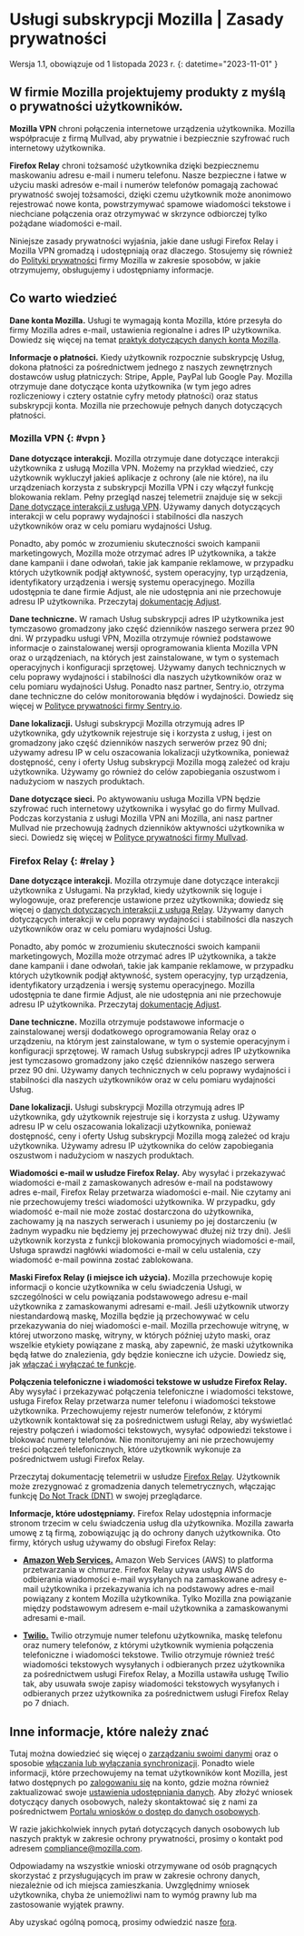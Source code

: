 ﻿# Usługi subskrypcji Mozilla | Zasady prywatności

Wersja 1.1, obowiązuje od 1 listopada 2023 r.
{: datetime="2023-11-01" }

## W firmie Mozilla projektujemy produkty z myślą o prywatności użytkowników.

__Mozilla VPN__ chroni połączenia internetowe urządzenia użytkownika. Mozilla współpracuje z firmą Mullvad, aby prywatnie i bezpiecznie szyfrować ruch internetowy użytkownika.

__Firefox Relay__ chroni tożsamość użytkownika dzięki bezpiecznemu maskowaniu adresu e-mail i numeru telefonu. Nasze bezpieczne i łatwe w użyciu maski adresów e-mail i numerów telefonów pomagają zachować prywatność swojej tożsamości, dzięki czemu użytkownik może anonimowo rejestrować nowe konta, powstrzymywać spamowe wiadomości tekstowe i niechciane połączenia oraz otrzymywać w skrzynce odbiorczej tylko pożądane wiadomości e-mail.

Niniejsze zasady prywatności wyjaśnia, jakie dane usługi Firefox Relay i Mozilla VPN gromadzą i udostępniają oraz dlaczego. Stosujemy się również do [Polityki prywatności](https://www.mozilla.org/privacy/) firmy Mozilla w zakresie sposobów, w jakie otrzymujemy, obsługujemy i udostępniamy informacje.

## Co warto wiedzieć

__Dane konta Mozilla.__ Usługi te wymagają konta Mozilla, które przesyła do firmy Mozilla adres e-mail, ustawienia regionalne i adres IP użytkownika. Dowiedz się więcej na temat [praktyk dotyczących danych konta Mozilla](https://www.mozilla.org/privacy/mozilla-accounts/).

__Informacje o płatności.__ Kiedy użytkownik rozpocznie subskrypcję Usług, dokona płatności za pośrednictwem jednego z naszych zewnętrznych dostawców usług płatniczych: Stripe, Apple, PayPal lub Google Pay. Mozilla otrzymuje dane dotyczące konta użytkownika (w tym jego adres rozliczeniowy i cztery ostatnie cyfry metody płatności) oraz status subskrypcji konta. Mozilla nie przechowuje pełnych danych dotyczących płatności.

### Mozilla VPN {: #vpn }

__Dane dotyczące interakcji.__ Mozilla otrzymuje dane dotyczące interakcji użytkownika z usługą Mozilla VPN. Możemy na przykład wiedzieć, czy użytkownik wykluczył jakieś aplikacje z ochrony (ale nie które), na ilu urządzeniach korzysta z subskrypcji Mozilla VPN i czy włączył funkcję blokowania reklam. Pełny przegląd naszej telemetrii znajduje się w sekcji [Dane dotyczące interakcji z usługą VPN](https://dictionary.telemetry.mozilla.org/apps/mozilla_vpn). Używamy danych dotyczących interakcji w celu poprawy wydajności i stabilności dla naszych użytkowników oraz w celu pomiaru wydajności Usług.

Ponadto, aby pomóc w zrozumieniu skuteczności swoich kampanii marketingowych, Mozilla może otrzymać adres IP użytkownika, a także dane kampanii i dane odwołań, takie jak kampanie reklamowe, w przypadku których użytkownik podjął aktywność, system operacyjny, typ urządzenia, identyfikatory urządzenia i wersję systemu operacyjnego. Mozilla udostępnia te dane firmie Adjust, ale nie udostępnia ani nie przechowuje adresu IP użytkownika. Przeczytaj [dokumentację Adjust](https://github.com/mozilla-mobile/mozilla-vpn-client/blob/main/src/adjust/adjust.md).

__Dane techniczne.__ W ramach Usług subskrypcji adres IP użytkownika jest tymczasowo gromadzony jako część dzienników naszego serwera przez 90 dni. W przypadku usługi VPN, Mozilla otrzymuje również podstawowe informacje o zainstalowanej wersji oprogramowania klienta Mozilla VPN oraz o urządzeniach, na których jest zainstalowane, w tym o systemach operacyjnych i konfiguracji sprzętowej. Używamy danych technicznych w celu poprawy wydajności i stabilności dla naszych użytkowników oraz w celu pomiaru wydajności Usług. Ponadto nasz partner, Sentry.io, otrzyma dane techniczne do celów monitorowania błędów i wydajności. Dowiedz się więcej w [Polityce prywatności firmy Sentry.io](https://sentry.io/privacy/).

__Dane lokalizacji.__ Usługi subskrypcji Mozilla otrzymują adres IP użytkownika, gdy użytkownik rejestruje się i korzysta z usług, i jest on gromadzony jako część dzienników naszych serwerów przez 90 dni; używamy adresu IP w celu oszacowania lokalizacji użytkownika, ponieważ dostępność, ceny i oferty Usług subskrypcji Mozilla mogą zależeć od kraju użytkownika. Używamy go również do celów zapobiegania oszustwom i nadużyciom w naszych produktach.

__Dane dotyczące sieci.__ Po aktywowaniu usługa Mozilla VPN będzie szyfrować ruch internetowy użytkownika i wysyłać go do firmy Mullvad. Podczas korzystania z usługi Mozilla VPN ani Mozilla, ani nasz partner Mullvad nie przechowują żadnych dzienników aktywności użytkownika w sieci. Dowiedz się więcej w [Polityce prywatności firmy Mullvad](https://mullvad.net/help/no-logging-data-policy/).

### Firefox Relay {: #relay }

__Dane dotyczące interakcji.__ Mozilla otrzymuje dane dotyczące interakcji użytkownika z Usługami. Na przykład, kiedy użytkownik się loguje i wylogowuje, oraz preferencje ustawione przez użytkownika; dowiedz się więcej o [danych dotyczących interakcji z usługą Relay](https://github.com/mozilla/fx-private-relay/blob/main/METRICS.md). Używamy danych dotyczących interakcji w celu poprawy wydajności i stabilności dla naszych użytkowników oraz w celu pomiaru wydajności Usług.

Ponadto, aby pomóc w zrozumieniu skuteczności swoich kampanii marketingowych, Mozilla może otrzymać adres IP użytkownika, a także dane kampanii i dane odwołań, takie jak kampanie reklamowe, w przypadku których użytkownik podjął aktywność, system operacyjny, typ urządzenia, identyfikatory urządzenia i wersję systemu operacyjnego. Mozilla udostępnia te dane firmie Adjust, ale nie udostępnia ani nie przechowuje adresu IP użytkownika. Przeczytaj [dokumentację Adjust](https://github.com/mozilla-mobile/mozilla-vpn-client/blob/main/src/adjust/adjust.md).

__Dane techniczne.__ Mozilla otrzymuje podstawowe informacje o zainstalowanej wersji dodatkowego oprogramowania Relay oraz o urządzeniu, na którym jest zainstalowane, w tym o systemie operacyjnym i konfiguracji sprzętowej. W ramach Usług subskrypcji adres IP użytkownika jest tymczasowo gromadzony jako część dzienników naszego serwera przez 90 dni. Używamy danych technicznych w celu poprawy wydajności i stabilności dla naszych użytkowników oraz w celu pomiaru wydajności Usług.

__Dane lokalizacji.__ Usługi subskrypcji Mozilla otrzymują adres IP użytkownika, gdy użytkownik rejestruje się i korzysta z usług. Używamy adresu IP w celu oszacowania lokalizacji użytkownika, ponieważ dostępność, ceny i oferty Usług subskrypcji Mozilla mogą zależeć od kraju użytkownika. Używamy adresu IP użytkownika do celów zapobiegania oszustwom i nadużyciom w naszych produktach.

__Wiadomości e-mail w usłudze Firefox Relay.__ Aby wysyłać i przekazywać wiadomości e-mail z zamaskowanych adresów e-mail na podstawowy adres e-mail, Firefox Relay przetwarza wiadomości e-mail. Nie czytamy ani nie przechowujemy treści wiadomości użytkownika. W przypadku, gdy wiadomość e-mail nie może zostać dostarczona do użytkownika, zachowamy ją na naszych serwerach i usuniemy po jej dostarczeniu (w żadnym wypadku nie będziemy jej przechowywać dłużej niż trzy dni). Jeśli użytkownik korzysta z funkcji blokowania promocyjnych wiadomości e-mail, Usługa sprawdzi nagłówki wiadomości e-mail w celu ustalenia, czy wiadomość e-mail powinna zostać zablokowana.

__Maski Firefox Relay (i miejsce ich użycia).__ Mozilla przechowuje kopię informacji o koncie użytkownika w celu świadczenia Usługi, w szczególności w celu powiązania podstawowego adresu e-mail użytkownika z zamaskowanymi adresami e-mail. Jeśli użytkownik utworzy niestandardową maskę, Mozilla będzie ją przechowywać w celu przekazywania do niej wiadomości e-mail. Mozilla przechowuje witrynę, w której utworzono maskę, witryny, w których później użyto maski, oraz wszelkie etykiety powiązane z maską, aby zapewnić, że maski użytkownika będą łatwe do znalezienia, gdy będzie konieczne ich użycie. Dowiedz się, jak [włączać i wyłączać te funkcje](https://relay.firefox.com/faq).

__Połączenia telefoniczne i wiadomości tekstowe w usłudze Firefox Relay.__ Aby wysyłać i przekazywać połączenia telefoniczne i wiadomości tekstowe, usługa Firefox Relay przetwarza numer telefonu i wiadomości tekstowe użytkownika. Przechowujemy rejestr numerów telefonów, z którymi użytkownik kontaktował się za pośrednictwem usługi Relay, aby wyświetlać rejestry połączeń i wiadomości tekstowych, wysyłać odpowiedzi tekstowe i blokować numery telefonów. Nie monitorujemy ani nie przechowujemy treści połączeń telefonicznych, które użytkownik wykonuje za pośrednictwem usługi Firefox Relay.

Przeczytaj dokumentację telemetrii w usłudze [Firefox Relay](https://github.com/mozilla/fx-private-relay/blob/main/METRICS.md). Użytkownik może zrezygnować z gromadzenia danych telemetrycznych, włączając funkcję [Do Not Track (DNT)](https://support.mozilla.org/kb/how-do-i-turn-do-not-track-feature) w swojej przeglądarce.

__Informacje, które udostępniamy.__ Firefox Relay udostępnia informacje stronom trzecim w celu świadczenia usług dla użytkownika. Mozilla zawarła umowę z tą firmą, zobowiązując ją do ochrony danych użytkownika. Oto firmy, których usług używamy do obsługi Firefox Relay:

* __[Amazon Web Services.](https://aws.amazon.com/privacy/)__ Amazon Web Services (AWS) to platforma przetwarzania w chmurze. Firefox Relay używa usług AWS do odbierania wiadomości e-mail wysyłanych na zamaskowane adresy e-mail użytkownika i przekazywania ich na podstawowy adres e-mail powiązany z kontem Mozilla użytkownika. Tylko Mozilla zna powiązanie między podstawowym adresem e-mail użytkownika a zamaskowanymi adresami e-mail.

* __[Twilio.](https://www.twilio.com/en-us/legal/privacy)__ Twilio otrzymuje numer telefonu użytkownika, maskę telefonu oraz numery telefonów, z którymi użytkownik wymienia połączenia telefoniczne i wiadomości tekstowe. Twilio otrzymuje również treść wiadomości tekstowych wysyłanych i odbieranych przez użytkownika za pośrednictwem usługi Firefox Relay, a Mozilla ustawiła usługę Twilio tak, aby usuwała swoje zapisy wiadomości tekstowych wysyłanych i odbieranych przez użytkownika za pośrednictwem usługi Firefox Relay po 7 dniach.

## Inne informacje, które należy znać

Tutaj można dowiedzieć się więcej o [zarządzaniu swoimi danymi](https://support.mozilla.org/kb/firefox-accounts-managing-account-data) oraz o sposobie [włączania lub wyłączania synchronizacji](https://support.mozilla.org/kb/how-do-i-set-sync-my-computer). Ponadto wiele informacji, które przechowujemy na temat użytkowników kont Mozilla, jest łatwo dostępnych po [zalogowaniu się](https://accounts.firefox.com/signin) na konto, gdzie można również zaktualizować swoje [ustawienia udostępniania danych](https://accounts.firefox.com/settings/). Aby złożyć wniosek dotyczący danych osobowych, należy skontaktować się z nami za pośrednictwem [Portalu wniosków o dostęp do danych osobowych](https://privacyportal.onetrust.com/webform/1350748f-7139-405c-8188-22740b3b5587/4ba08202-2ede-4934-a89e-f0b0870f95f0).

W razie jakichkolwiek innych pytań dotyczących danych osobowych lub naszych praktyk w zakresie ochrony prywatności, prosimy o kontakt pod adresem compliance@mozilla.com.

Odpowiadamy na wszystkie wnioski otrzymywane od osób pragnących skorzystać z przysługujących im praw w zakresie ochrony danych, niezależnie od ich miejsca zamieszkania. Uwzględnimy wniosek użytkownika, chyba że uniemożliwi nam to wymóg prawny lub ma zastosowanie wyjątek prawny.

Aby uzyskać ogólną pomocą, prosimy odwiedzić nasze [fora](https://support.mozilla.org/).
